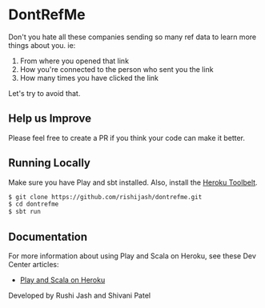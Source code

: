 # DontRefMe

Don't you hate all these companies sending so many ref data to learn more things about you.
ie:
1. From where you opened that link
2. How you're connected to the person who sent you the link
3. How many times you have clicked the link 

Let's try to avoid that.

## Help us Improve

Please feel free to create a PR if you think your code can make it better.

## Running Locally

Make sure you have Play and sbt installed.  Also, install the [Heroku Toolbelt](https://toolbelt.heroku.com/).

```sh
$ git clone https://github.com/rishijash/dontrefme.git
$ cd dontrefme
$ sbt run
```

## Documentation

For more information about using Play and Scala on Heroku, see these Dev Center articles:

- [Play and Scala on Heroku](https://devcenter.heroku.com/categories/language-support#scala-and-play)


Developed by Rushi Jash and Shivani Patel

